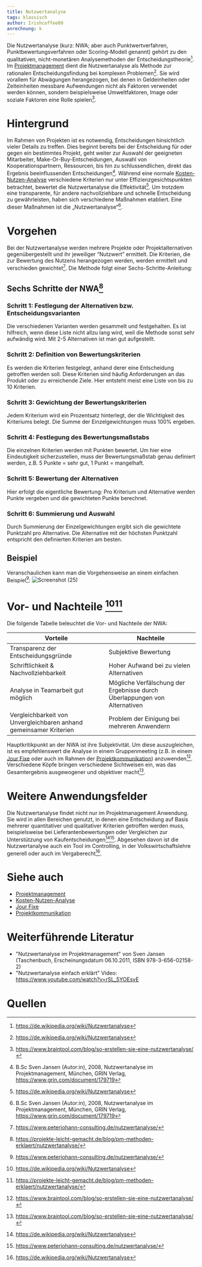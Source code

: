 ```yaml
---
title: Nutzwertanalyse
tags: klassisch
author: Irishcoffee09
anrechnung: k
---
```


Die Nutzwertanalyse (kurz: NWA; aber auch Punktwertverfahren, Punktbewertungsverfahren oder Scoring-Modell genannt) gehört zu den qualitativen, nicht-monetären Analysemethoden der Entscheidungstheorie[^1]. Im [Projektmanagement](Projektmanagement.md) dient die Nutzwertanalyse als Methode zur rationalen Entscheidungsfindung bei komplexen Problemen[^1]. Sie wird vorallem für Abwägungen herangezogen, bei denen in Geldeinheiten oder Zeiteinheiten messbare Aufwendungen nicht als Faktoren verwendet werden können, sondern beispielsweise Umweltfaktoren, Image oder soziale Faktoren eine Rolle spielen[^4].

# Hintergrund

Im Rahmen von Projekten ist es notwendig, Entscheidungen hinsichtlich vieler Details zu treffen. Dies beginnt bereits bei der Entscheidung für oder gegen ein bestimmtes Projekt, geht weiter zur Auswahl der geeigneten Mitarbeiter, Make-Or-Buy-Entscheidungen, Auswahl von Kooperationspartnern, Ressourcen, bis hin zu schlussendlichen, direkt das Ergebnis beeinflussenden Entscheidungen[^2]. Während eine normale [Kosten-Nutzen-Analyse](Kosten_Nutzen_Analyse.md) verschiedene Kriterien nur unter Effizienzgesichtspunkten betrachtet, bewertet die Nutzwertanalyse die Effektivität[^1]. 
Um trotzdem eine transparente, für andere nachvollziehbare und schnelle Entscheidung zu gewährleisten, haben sich verschiedene Maßnahmen etabliert. 
Eine dieser Maßnahmen ist die „Nutzwertanalyse“[^2].

# Vorgehen

Bei der Nutzwertanalyse werden mehrere Projekte oder Projektalternativen gegenübergestellt und ihr jeweiliger “Nutzwert” ermittelt. Die Kriterien, die zur Bewertung des Nutzens herangezogen werden, werden ermittelt und verschieden gewichtet[^5]. Die Methode folgt einer Sechs-Schritte-Anleitung:

## Sechs Schritte der NWA[^3]

### Schritt 1: Festlegung der Alternativen bzw. Entscheidungsvarianten
Die verschiedenen Varianten werden gesammelt und festgehalten. Es ist hilfreich, wenn diese Liste nicht allzu lang wird, weil die Methode sonst sehr aufwändig wird. Mit 2-5 Alternativen ist man gut aufgestellt.

### Schritt 2: Definition von Bewertungskriterien
Es werden die Kriterien festgelegt, anhand derer eine Entscheidung getroffen werden soll. Diese Kriterien sind häufig Anforderungen an das Produkt oder zu erreichende Ziele. Hier entsteht meist eine Liste von bis zu 10 Kriterien.

### Schritt 3: Gewichtung der Bewertungskriterien
Jedem Kriterium wird ein Prozentsatz hinterlegt, der die Wichtigkeit des Kriteriums belegt. Die Summe der Einzelgewichtungen muss 100% ergeben.

### Schritt 4: Festlegung des Bewertungsmaßstabs
Die einzelnen Kriterien werden mit Punkten bewertet. Um hier eine Eindeutigkeit sicherzustellen, muss der Bewertungsmaßstab genau definiert werden, z.B. 5 Punkte = sehr gut, 1 Punkt = mangelhaft.

### Schritt 5: Bewertung der Alternativen
Hier erfolgt die eigentliche Bewertung: Pro Kriterium und Alternative werden Punkte vergeben und die gewichteten Punkte berechnet.

### Schritt 6: Summierung und Auswahl
Durch Summierung der Einzelgewichtungen ergibt sich die gewichtete Punktzahl pro Alternative. Die Alternative mit der höchsten Punktzahl entspricht den definierten Kriterien am besten.

## Beispiel

Veranschaulichen kann man die Vorgehensweise an einem einfachen Beispiel[^5]:
![Screenshot (25)](https://user-images.githubusercontent.com/92951062/142764229-4c3c7ba9-ccf4-4be2-b544-2ace6f4c68c9.png)

# Vor- und Nachteile [^1][^3]

Die folgende Tabelle beleuchtet die Vor- und Nachteile der NWA:

| Vorteile  | Nachteile | 
| ------------- | ------------- |
| Transparenz der Entscheidungsgründe  | Subjektive Bewertung  |
| Schriftlichkeit & Nachvollziehbarkeit  | Hoher Aufwand bei zu vielen Alternativen  |
| Analyse in Teamarbeit gut möglich  | Mögliche Verfälschung der Ergebnisse durch Überlappungen von Alternativen  |
| Vergleichbarkeit von Unvergleichbaren anhand gemeinsamer Kriterien  | Problem der Einigung bei mehreren Anwendern  |

Hauptkritikpunkt an der NWA ist ihre Subjektivität. Um diese auszugleichen, ist es empfehlenswert die Analyse in einem Gruppenmeeting (z.B. in einem [Jour Fixe](Jour_Fixe.md) oder auch im Rahmen der [Projektkommunikation](Projektkommunikation.md)) anzuwenden[^4]. Verschiedene Köpfe bringen verschiedene Sichtweisen ein, was das Gesamtergebnis ausgewogener und objektiver macht[^4].

# Weitere Anwendungsfelder

Die Nutzwertanalyse findet nicht nur im Projektmanagement Anwendung. Sie wird in allen Bereichen genutzt, in denen eine Entscheidung auf Basis mehrerer quantitativer und qualitativer Kriterien getroffen werden muss, beispielsweise bei Lieferantenbewertungen oder Vergleichen zur Unterstützung von Kaufentscheidungen[^1][^5]. Abgesehen davon ist die Nutzwertanalyse auch ein Tool im Controlling, in der Volkswirtschaftslehre generell oder auch im Vergaberecht[^1]. 

# Siehe auch

* [Projektmanagement](Projektmanagement.md)
* [Kosten-Nutzen-Analyse](Kosten_Nutzen_Analyse.md)
* [Jour Fixe](Jour_Fixe.md)
* [Projektkommunikation](Projektkommunikation.md)

# Weiterführende Literatur

* "Nutzwertanalyse im Projektmanagement" von Sven Jansen (Taschenbuch, Erscheinungsdatum 06.10.2011, ISBN 978-3-656-02158-2)
* "Nutzwertanalyse einfach erklärt" Video: https://www.youtube.com/watch?v=rSL_5YOEsvE

# Quellen

[^1]: https://de.wikipedia.org/wiki/Nutzwertanalyse 
[^2]: B.Sc Sven Jansen (Autor:in), 2008, Nutzwertanalyse im Projektmanagement, München, GRIN Verlag, https://www.grin.com/document/179719
[^3]: https://projekte-leicht-gemacht.de/blog/pm-methoden-erklaert/nutzwertanalyse/
[^4]: https://www.braintool.com/blog/so-erstellen-sie-eine-nutzwertanalyse/
[^5]: https://www.peterjohann-consulting.de/nutzwertanalyse/

